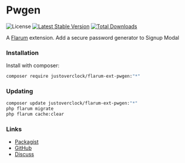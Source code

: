 # Pwgen

![License](https://img.shields.io/badge/license-MIT-blue.svg) [![Latest Stable Version](https://img.shields.io/packagist/v/justoverclock/flarum-ext-pwgen.svg)](https://packagist.org/packages/justoverclock/flarum-ext-pwgen) [![Total Downloads](https://img.shields.io/packagist/dt/justoverclock/flarum-ext-pwgen.svg)](https://packagist.org/packages/justoverclock/flarum-ext-pwgen)

A [Flarum](http://flarum.org) extension. Add a secure password generator to Signup Modal

### Installation

Install with composer:

```sh
composer require justoverclock/flarum-ext-pwgen:"*"
```

### Updating

```sh
composer update justoverclock/flarum-ext-pwgen:"*"
php flarum migrate
php flarum cache:clear
```

### Links

- [Packagist](https://packagist.org/packages/justoverclock/flarum-ext-pwgen)
- [GitHub](https://github.com/justoverclock/flarum-ext-pwgen)
- [Discuss](https://discuss.flarum.org/d/PUT_DISCUSS_SLUG_HERE)
